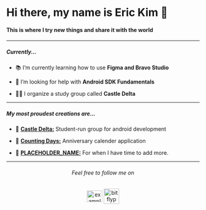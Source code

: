 <h1 align="left">Hi there, my name is Eric Kim 👋</h1>
<h4 align="left">This is where I try new things and share it with the world<h4>

***
<h5 align="left">Currently...</h5>

- 📚 I’m currently learning how to use **Figma and Bravo Studio**

- 🤔 I’m looking for help with **Android SDK Fundamentals**

- 👨‍💻 I organize a study group called **Castle Delta**
 
***

<h5 align="left">My most proudest creations are...</h5>

- 📌 [**Castle Delta:**](https://github.com/Castle-Delta) Student-run group for android development

- 📌 [**Counting Days:**](https://www.youtube.com/watch?v=viF7DZj9VJ4) Anniversary calender application

- 📌 [**PLACEHOLDER_NAME:**](https://www.youtube.com/watch?v=viF7DZj9VJ4) For when I have time to add more.
  
***

<h6 align="center">Feel free to follow me on</h6>
<p align="center">
<a href="https://linkedin.com/in/example" target="blank"><img align="center" src="https://raw.githubusercontent.com/rahuldkjain/github-profile-readme-generator/master/src/images/icons/Social/linked-in-alt.svg" alt="example" height="30" width="40" /></a>
<a href="https://instagram.com/bitflyp" target="blank"><img align="center" src="https://pixelartmaker-data-78746291193.nyc3.digitaloceanspaces.com/image/7bed8410dd7d25f.png" alt="bitflyp" height="40" width="40" /></a>
</p>
